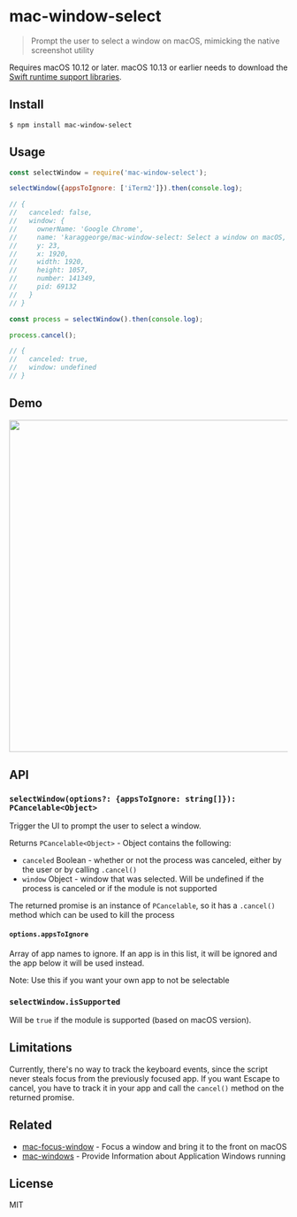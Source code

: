 # mac-window-select

> Prompt the user to select a window on macOS, mimicking the native screenshot utility

Requires macOS 10.12 or later. macOS 10.13 or earlier needs to download the [Swift runtime support libraries](https://download.developer.apple.com/Developer_Tools/Swift_5_Runtime_Support_for_Command_Line_Tools/Swift_5_Runtime_Support_for_Command_Line_Tools.dmg).

## Install

```
$ npm install mac-window-select
```

## Usage

```js
const selectWindow = require('mac-window-select');

selectWindow({appsToIgnore: ['iTerm2']}).then(console.log);

// {
//   canceled: false,
//   window: {
//     ownerName: 'Google Chrome',
//     name: 'karaggeorge/mac-window-select: Select a window on macOS, mimicking the native screenshot utility',
//     y: 23,
//     x: 1920,
//     width: 1920,
//     height: 1057,
//     number: 141349,
//     pid: 69132
//   }
// }

const process = selectWindow().then(console.log);

process.cancel();

// {
//   canceled: true,
//   window: undefined
// }
```

## Demo

<img src="media/demo.gif" width="600">

## API

### `selectWindow(options?: {appsToIgnore: string[]}): PCancelable<Object>`

Trigger the UI to prompt the user to select a window.

Returns `PCancelable<Object>` - Object contains the following:
- `canceled` Boolean - whether or not the process was canceled, either by the user or by calling `.cancel()`
- `window` Object - window that was selected. Will be undefined if the process is canceled or if the module is not supported

The returned promise is an instance of `PCancelable`, so it has a `.cancel()` method which can be used to kill the process

#### `options.appsToIgnore`

Array of app names to ignore. If an app is in this list, it will be ignored and the app below it will be used instead.

Note: Use this if you want your own app to not be selectable

### `selectWindow.isSupported`

Will be `true` if the module is supported (based on macOS version).

## Limitations

Currently, there's no way to track the keyboard events, since the script never steals focus from the previously focused app. If you want Escape to cancel, you have to track it in your app and call the `cancel()` method on the returned promise.

## Related

- [mac-focus-window](https://github.com/karaggeorge/mac-focus-window) - Focus a window and bring it to the front on macOS
- [mac-windows](https://github.com/karaggeorge/mac-windows) - Provide Information about Application Windows running

## License

MIT
